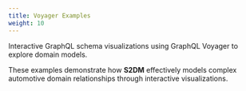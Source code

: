 ```yaml
---
title: Voyager Examples
weight: 10
---
```


Interactive GraphQL schema visualizations using GraphQL Voyager to explore domain models.

These examples demonstrate how **S2DM** effectively models complex automotive domain relationships through interactive visualizations.
